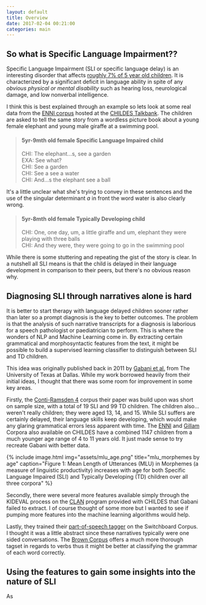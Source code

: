 ```yaml
---
layout: default
title: Overview
date: 2017-02-04 00:21:00
categories: main
---
```


## So what is Specific Language Impairment??
Specific Language Impairment (SLI or specific language delay) is an interesting disorder that affects [roughly 7% of 5 year old children](https://mitpress.mit.edu/books/children-specific-language-impairment-0). It is characterized by a significant deficit in language ability in spite of any _obvious physical or mental disability_ such as hearing loss, neurological damage, and low nonverbal intelligence. 

I think this is best explained through an example so lets look at some real data from the [ENNI corpus](ENNI) hosted at the [CHILDES Talkbank](http://childes.psy.cmu.edu/). The children are asked to tell the same story from a wordless picture book about a young female elephant and young male giraffe at a swimming pool.

> #### 5yr-9mth old female Specific Language Impaired child 
> CHI: The elephant...s, see a garden  
> EXA: See what?  
> CHI: See a garden  
> CHI: See a see a water  
> CHI: And...s the elephant see a ball  

It's a little unclear what she's trying to convey in these sentences and the use of the singular determinant _a_ in front the word water is also clearly wrong.

> #### 5yr-8mth old female Typically Developing child 
> CHI: One, one day, um, a little giraffe and um, elephant they were playing with three balls  
> CHI: And they were, they were going to go in the swimming pool

While there is some stuttering and repeating the gist of the story is clear. In a nutshell all SLI means is that the child is delayed in their language development in comparison to their peers, but there's no obvious reason why.

## Diagnosing SLI through narratives alone is hard

It is better to start therapy with language delayed children sooner rather than later so a prompt diagnosis is the key to better outcomes. The problem is that the analysis of such narrative transcripts for a diagnosis is laborious for a speech pathologist or paediatrician to perform. This is where the wonders of NLP and Machine Learning come in. By extracting certain grammatical and morphosyntactic features from the text, it might be possible to build a supervised learning classifier to distinguish between SLI and TD children.

This idea was originally published back in 2011 by [Gabani et al.](https://www.ncbi.nlm.nih.gov/pubmed/?term=Gabani%20K%5BAuthor%5D&cauthor=true&cauthor_uid=21937203) from The University of Texas at Dallas. While my work borrowed heavily from their initial ideas, I thought that there was some room for improvement in some key areas.

Firstly, the [Conti-Ramsden 4](https://www.ncbi.nlm.nih.gov/pubmed/17729147) corpus their paper was build upon was short on sample size, with a total of 19 SLI and 99 TD children. The children also... weren't really children; they were aged 13, 14, and 15. While SLI suffers are certainly delayed, their language skills keep developing, which would make any glaring grammatical errors less apparent with time. The [ENNI](ENNI) and [Gillam](http://childes.psy.cmu.edu/access/Clinical-MOR/Gillam.html) Corpora also available on CHILDES have a combined 1147 children from a much younger age range of 4 to 11 years old. It just made sense to try recreate Gabani with better data.


{% include image.html
           img="assets/mlu_age.png"
           title="mlu_morphemes by age"
           caption="Figure 1: Mean Length of Utterances (MLU) in Morphemes (a measure of linguistic productivity) increases with age for both Specific Language Impaired (SLI) and Typically Developing (TD) children over all three corpora" %}

Secondly, there were several more features available simply through the KIDEVAL process on the [CLAN](http://talkbank.org/clan/) program provided with CHILDES that Gabani failed to extract. I of course thought of some more but I wanted to see if pumping more features into the machine learning algorithms would help.

Lastly, they trained their [part-of-speech tagger](https://en.wikipedia.org/wiki/Part-of-speech_tagging) on the Switchboard Corpus. I thought it was a little abstract since these narratives typically were one sided conversations. The [Brown Corpus](https://en.wikipedia.org/wiki/Brown_Corpus) offers a much more thorough tagset in regards to verbs thus it might be better at classifying the grammar of each word correctly.

## Using the features to gain some insights into the nature of SLI
As 



[ENNI]: https://www.researchgate.net/publication/230662487_Storytelling_from_pictures_using_the_Edmonton_Narrative_Norms_Instrument
